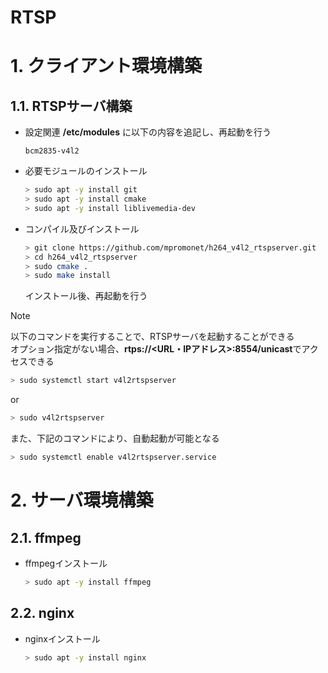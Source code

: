 # RTSP

# 1. クライアント環境構築
## 1.1. RTSPサーバ構築
* 設定関連
    **/etc/modules** に以下の内容を追記し、再起動を行う
    ```
    bcm2835-v4l2
    ```
* 必要モジュールのインストール
    ``` bash
    > sudo apt -y install git
    > sudo apt -y install cmake
    > sudo apt -y install liblivemedia-dev 
    ```
* コンパイル及びインストール
    ``` bash
    > git clone https://github.com/mpromonet/h264_v4l2_rtspserver.git
    > cd h264_v4l2_rtspserver
    > sudo cmake .
    > sudo make install
    ```
    インストール後、再起動を行う
> [!NOTE]
> 以下のコマンドを実行することで、RTSPサーバを起動することができる  
> オプション指定がない場合、**rtps://<URL・IPアドレス>:8554/unicast**でアクセスできる
> ``` bash
> > sudo systemctl start v4l2rtspserver
> ```
> or
> ``` bash
> > sudo v4l2rtspserver
> ```
> また、下記のコマンドにより、自動起動が可能となる
> ```bash
> > sudo systemctl enable v4l2rtspserver.service
> ```

# 2. サーバ環境構築
## 2.1. ffmpeg
* ffmpegインストール
     ``` bash
     > sudo apt -y install ffmpeg
     ```
## 2.2. nginx
* nginxインストール
     ``` bash
     > sudo apt -y install nginx
     ```
